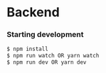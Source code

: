 # Backend

### Starting development
```bash
$ npm install
$ npm run watch OR yarn watch
$ npm run dev OR yarn dev
```